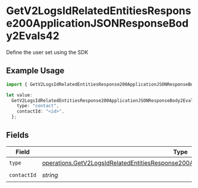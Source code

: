 # GetV2LogsIdRelatedEntitiesResponse200ApplicationJSONResponseBody2Evals42

Define the user set using the SDK

## Example Usage

```typescript
import { GetV2LogsIdRelatedEntitiesResponse200ApplicationJSONResponseBody2Evals42 } from "orq-poc-typescript-multi-env-version/models/operations";

let value:
  GetV2LogsIdRelatedEntitiesResponse200ApplicationJSONResponseBody2Evals42 = {
    type: "contact",
    contactId: "<id>",
  };
```

## Fields

| Field                                                                                                                                                                                              | Type                                                                                                                                                                                               | Required                                                                                                                                                                                           | Description                                                                                                                                                                                        |
| -------------------------------------------------------------------------------------------------------------------------------------------------------------------------------------------------- | -------------------------------------------------------------------------------------------------------------------------------------------------------------------------------------------------- | -------------------------------------------------------------------------------------------------------------------------------------------------------------------------------------------------- | -------------------------------------------------------------------------------------------------------------------------------------------------------------------------------------------------- |
| `type`                                                                                                                                                                                             | [operations.GetV2LogsIdRelatedEntitiesResponse200ApplicationJSONResponseBody2Evals42Type](../../models/operations/getv2logsidrelatedentitiesresponse200applicationjsonresponsebody2evals42type.md) | :heavy_check_mark:                                                                                                                                                                                 | N/A                                                                                                                                                                                                |
| `contactId`                                                                                                                                                                                        | *string*                                                                                                                                                                                           | :heavy_check_mark:                                                                                                                                                                                 | N/A                                                                                                                                                                                                |